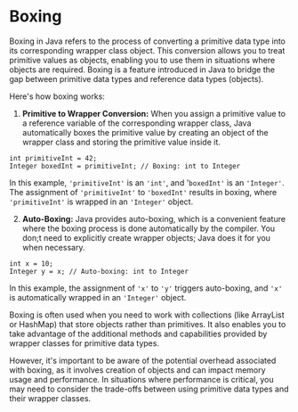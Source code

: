 # Boxing

Boxing in Java refers to the process of converting a primitive data type
into its corresponding wrapper class object. This conversion allows you
to treat primitive values as objects, enabling you to use them in
situations where objects are required. Boxing is a feature introduced
in Java to bridge the gap between primitive data types and reference
data types (objects).

Here's how boxing works:

1. **Primitive to Wrapper Conversion:** When you assign a primitive
value to a reference variable of the corresponding wrapper class, Java
automatically boxes the primitive value by creating an object of the
wrapper class and storing the primitive value inside it.
```
int primitiveInt = 42;
Integer boxedInt = primitiveInt; // Boxing: int to Integer
```
In this example, `'primitiveInt'` is an `'int'`, and '`boxedInt'` is
an `'Integer'`. The assignment of `'primitiveInt'` to `'boxedInt'`
results in boxing, where `'primitiveInt'` is wrapped in an `'Integer'`
object.

2. **Auto-Boxing:** Java provides auto-boxing, which is a convenient
feature where the boxing process is done automatically by the compiler.
You don;t need to explicitly create wrapper objects; Java does it for
you when necessary.
```
int x = 10;
Integer y = x; // Auto-boxing: int to Integer
```
In this example, the assignment of `'x'` to `'y'` triggers auto-boxing,
and `'x'` is automatically wrapped in an `'Integer'` object.

Boxing is often used when you need to work with collections (like
ArrayList or HashMap) that store objects rather than primitives. It
also enables you to take advantage of the additional methods and
capabilities provided by wrapper classes for primitive data types.

However, it's important to be aware of the potential overhead associated
with boxing, as it involves creation of objects and can impact memory
usage and performance. In situations where performance is critical,
you may need to consider the trade-offs between using primitive data
types and their wrapper classes.

